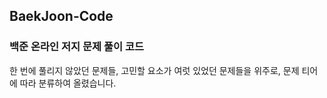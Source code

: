 ## BaekJoon-Code
### 백준 온라인 저지 문제 풀이 코드   
한 번에 풀리지 않았던 문제들, 고민할 요소가 여럿 있었던 문제들을 위주로, 문제 티어에 따라 분류하여 올렸습니다.
